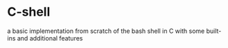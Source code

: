 # C-shell
a basic implementation from scratch of the bash shell in C with some built-ins and additional features 
